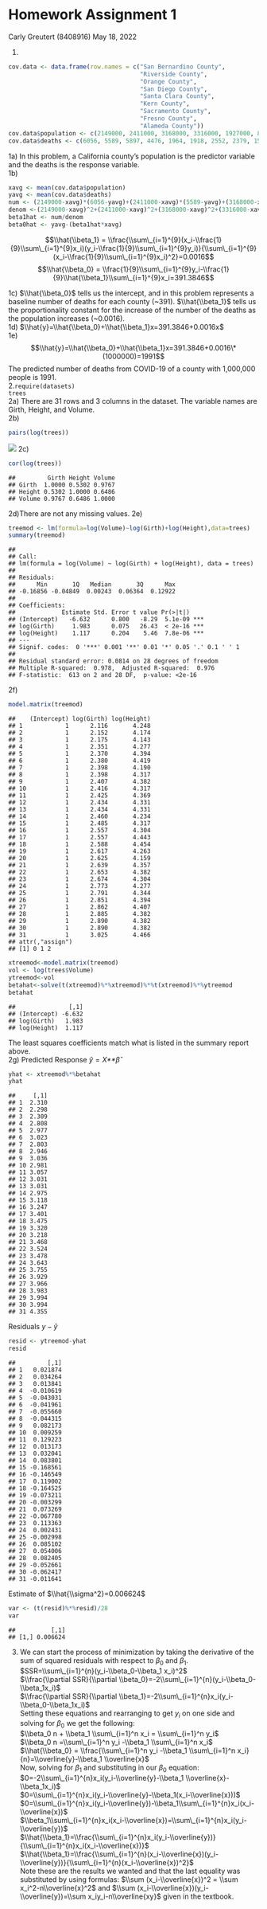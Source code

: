 Homework Assignment 1
================
Carly Greutert (8408916)
May 18, 2022

1.  

``` r
cov.data <- data.frame(row.names = c("San Bernardino County",
                                     "Riverside County",
                                     "Orange County",
                                     "San Diego County",
                                     "Santa Clara County",
                                     "Kern County",
                                     "Sacramento County",
                                     "Fresno County",
                                     "Alameda County"))
cov.data$population <- c(2149000, 2411000, 3168000, 3316000, 1927000, 887000, 1525000, 985000, 1657000)
cov.data$deaths <- c(6056, 5589, 5897, 4476, 1964, 1918, 2552, 2379, 1546)
```

1a) In this problem, a California county’s population is the predictor
variable and the deaths is the response variable.  
1b)

``` r
xavg <- mean(cov.data$population)
yavg <- mean(cov.data$deaths)
num <- (2149000-xavg)*(6056-yavg)+(2411000-xavg)*(5589-yavg)+(3168000-xavg)*(5897-yavg)+(3316000-xavg)*(4476-yavg)+(1927000-xavg)*(1964-yavg)+(887000-xavg)*(1918-yavg)+(1525000-xavg)*(2552-yavg)+(985000-xavg)*(2379-yavg)+(1657000-xavg)*(1546-yavg)
denom <-(2149000-xavg)^2+(2411000-xavg)^2+(3168000-xavg)^2+(3316000-xavg)^2+(1927000-xavg)^2+(887000-xavg)^2+(1525000-xavg)^2+(985000-xavg)^2+(1657000-xavg)^2
beta1hat <- num/denom
beta0hat <- yavg-(beta1hat*xavg)
```

$$\\hat{\\beta_1} = \\frac{\\sum\_{i=1}^{9}(x_i-\\frac{1}{9}\\sum\_{i=1}^{9}x_i)(y_i-\\frac{1}{9}\\sum\_{i=1}^{9}y_i)}{\\sum\_{i=1}^{9}(x_i-\\frac{1}{9}\\sum\_{i=1}^{9}x_i)^2}=0.0016$$
$$\\hat{\\beta_0} = \\frac{1}{9}\\sum\_{i=1}^{9}y_i-\\frac{1}{9}\\hat{\\beta_1}\\sum\_{i=1}^{9}x_i=391.3846$$

1c) $\\hat{\\beta_0}$ tells us the intercept, and in this problem
represents a baseline number of deaths for each county (\~391).
$\\hat{\\beta_1}$ tells us the proportionality constant for the increase
of the number of the deaths as the population increases (\~0.0016).  
1d) $\\hat{y}=\\hat{\\beta_0}+\\hat{\\beta_1}x=391.3846+0.0016x$  
1e)
$$\\hat{y}=\\hat{\\beta_0}+\\hat{\\beta_1}x=391.3846+0.0016\*(1000000)=1991$$
The predicted number of deaths from COVID-19 of a county with 1,000,000
people is 1991.  
2.`require(datasets)                                                                                 trees`  
2a) There are 31 rows and 3 columns in the dataset. The variable names
are Girth, Height, and Volume.  
2b)

``` r
pairs(log(trees))
```

![](hw1_files/figure-gfm/unnamed-chunk-3-1.png)<!-- --> 2c)

``` r
cor(log(trees))
```

    ##         Girth Height Volume
    ## Girth  1.0000 0.5302 0.9767
    ## Height 0.5302 1.0000 0.6486
    ## Volume 0.9767 0.6486 1.0000

2d)There are not any missing values. 2e)

``` r
treemod <- lm(formula=log(Volume)~log(Girth)+log(Height),data=trees)
summary(treemod)
```

    ## 
    ## Call:
    ## lm(formula = log(Volume) ~ log(Girth) + log(Height), data = trees)
    ## 
    ## Residuals:
    ##      Min       1Q   Median       3Q      Max 
    ## -0.16856 -0.04849  0.00243  0.06364  0.12922 
    ## 
    ## Coefficients:
    ##             Estimate Std. Error t value Pr(>|t|)    
    ## (Intercept)   -6.632      0.800   -8.29  5.1e-09 ***
    ## log(Girth)     1.983      0.075   26.43  < 2e-16 ***
    ## log(Height)    1.117      0.204    5.46  7.8e-06 ***
    ## ---
    ## Signif. codes:  0 '***' 0.001 '**' 0.01 '*' 0.05 '.' 0.1 ' ' 1
    ## 
    ## Residual standard error: 0.0814 on 28 degrees of freedom
    ## Multiple R-squared:  0.978,  Adjusted R-squared:  0.976 
    ## F-statistic:  613 on 2 and 28 DF,  p-value: <2e-16

2f)

``` r
model.matrix(treemod)
```

    ##    (Intercept) log(Girth) log(Height)
    ## 1            1      2.116       4.248
    ## 2            1      2.152       4.174
    ## 3            1      2.175       4.143
    ## 4            1      2.351       4.277
    ## 5            1      2.370       4.394
    ## 6            1      2.380       4.419
    ## 7            1      2.398       4.190
    ## 8            1      2.398       4.317
    ## 9            1      2.407       4.382
    ## 10           1      2.416       4.317
    ## 11           1      2.425       4.369
    ## 12           1      2.434       4.331
    ## 13           1      2.434       4.331
    ## 14           1      2.460       4.234
    ## 15           1      2.485       4.317
    ## 16           1      2.557       4.304
    ## 17           1      2.557       4.443
    ## 18           1      2.588       4.454
    ## 19           1      2.617       4.263
    ## 20           1      2.625       4.159
    ## 21           1      2.639       4.357
    ## 22           1      2.653       4.382
    ## 23           1      2.674       4.304
    ## 24           1      2.773       4.277
    ## 25           1      2.791       4.344
    ## 26           1      2.851       4.394
    ## 27           1      2.862       4.407
    ## 28           1      2.885       4.382
    ## 29           1      2.890       4.382
    ## 30           1      2.890       4.382
    ## 31           1      3.025       4.466
    ## attr(,"assign")
    ## [1] 0 1 2

``` r
xtreemod<-model.matrix(treemod)
vol <- log(trees$Volume)
ytreemod<-vol
betahat<-solve(t(xtreemod)%*%xtreemod)%*%t(xtreemod)%*%ytreemod
betahat
```

    ##               [,1]
    ## (Intercept) -6.632
    ## log(Girth)   1.983
    ## log(Height)  1.117

The least squares coefficients match what is listed in the summary
report above.  
2g) Predicted Response *ŷ* = *X**β̂*

``` r
yhat <- xtreemod%*%betahat
yhat
```

    ##     [,1]
    ## 1  2.310
    ## 2  2.298
    ## 3  2.309
    ## 4  2.808
    ## 5  2.977
    ## 6  3.023
    ## 7  2.803
    ## 8  2.946
    ## 9  3.036
    ## 10 2.981
    ## 11 3.057
    ## 12 3.031
    ## 13 3.031
    ## 14 2.975
    ## 15 3.118
    ## 16 3.247
    ## 17 3.401
    ## 18 3.475
    ## 19 3.320
    ## 20 3.218
    ## 21 3.468
    ## 22 3.524
    ## 23 3.478
    ## 24 3.643
    ## 25 3.755
    ## 26 3.929
    ## 27 3.966
    ## 28 3.983
    ## 29 3.994
    ## 30 3.994
    ## 31 4.355

Residuals *y* − *ŷ*

``` r
resid <- ytreemod-yhat
resid
```

    ##         [,1]
    ## 1   0.021874
    ## 2   0.034264
    ## 3   0.013841
    ## 4  -0.010619
    ## 5  -0.043031
    ## 6  -0.041961
    ## 7  -0.055660
    ## 8  -0.044315
    ## 9   0.082173
    ## 10  0.009259
    ## 11  0.129223
    ## 12  0.013173
    ## 13  0.032041
    ## 14  0.083801
    ## 15 -0.168561
    ## 16 -0.146549
    ## 17  0.119002
    ## 18 -0.164525
    ## 19 -0.073211
    ## 20 -0.003299
    ## 21  0.073269
    ## 22 -0.067780
    ## 23  0.113363
    ## 24  0.002431
    ## 25 -0.002998
    ## 26  0.085102
    ## 27  0.054006
    ## 28  0.082405
    ## 29 -0.052661
    ## 30 -0.062417
    ## 31 -0.011641

Estimate of $\\hat{\\sigma^2}=0.006624$

``` r
var <- (t(resid)%*%resid)/28
var
```

    ##          [,1]
    ## [1,] 0.006624

3.  We can start the process of minimization by taking the derivative of
    the sum of squared residuals with respect to *β*<sub>0</sub> and
    *β*<sub>1</sub>.
    $SSR=\\sum\_{i=1}^{n}(y_i-\\beta_0-\\beta_1 x_i)^2$  
    $\\frac{\\partial SSR}{\\partial \\beta_0}=-2\\sum\_{i=1}^{n}(y_i-\\beta_0-\\beta_1x_i)$  
    $\\frac{\\partial SSR}{\\partial \\beta_1}=-2\\sum\_{i=1}^{n}x_i(y_i-\\beta_0-\\beta_1x_i)$  
    Setting these equations and rearranging to get *y*<sub>*i*</sub> on
    one side and solving for *β*<sub>0</sub> we get the following:  
    $\\beta_0 n + \\beta_1 \\sum\_{i=1}^n x_i = \\sum\_{i=1}^n y_i$  
    $\\beta_0 n =\\sum\_{i=1}^n y_i -\\beta_1 \\sum\_{i=1}^n x_i$  
    $\\hat{\\beta_0} = \\frac{\\sum\_{i=1}^n y_i -\\beta_1 \\sum\_{i=1}^n x_i}{n}=\\overline{y}-\\beta_1 \\overline{x}$  
    Now, solving for *β*<sub>1</sub> and substituting in our
    *β*<sub>0</sub> equation:  
    $0=-2\\sum\_{i=1}^{n}x_i(y_i-\\overline{y}-\\beta_1 \\overline{x}-\\beta_1x_i)$  
    $0=\\sum\_{i=1}^{n}x_i(y_i-\\overline{y}-\\beta_1(x_i-\\overline{x}))$  
    $0=\\sum\_{i=1}^{n}x_i(y_i-\\overline{y})-\\beta_1\\sum\_{i=1}^{n}x_i(x_i-\\overline{x})$  
    $\\beta_1\\sum\_{i=1}^{n}x_i(x_i-\\overline{x})=\\sum\_{i=1}^{n}x_i(y_i-\\overline{y})$  
    $\\hat{\\beta_1}=\\frac{\\sum\_{i=1}^{n}x_i(y_i-\\overline{y})}{\\sum\_{i=1}^{n}x_i(x_i-\\overline{x})}$  
    $\\hat{\\beta_1}=\\frac{\\sum\_{i=1}^{n}(x_i-\\overline{x})(y_i-\\overline{y})}{\\sum\_{i=1}^{n}(x_i-\\overline{x})^2}$  
    Note these are the results we wanted and that the last equality was
    substituted by using formulas:
    $\\sum (x_i-\\overline{x})^2 = \\sum x_i^2-n\\overline{x}^2$ and
    $\\sum (x_i-\\overline{x})(y_i-\\overline{y})=\\sum x_iy_i-n\\overline{xy}$
    given in the textbook.
